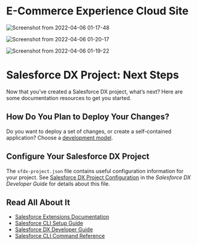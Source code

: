 # E-Commerce Experience Cloud Site

![Screenshot from 2022-04-06 01-17-48](https://user-images.githubusercontent.com/79991413/177425261-2ec4dd36-e79c-48a9-b371-4ad9ea8f1242.png)

![Screenshot from 2022-04-06 01-20-17](https://user-images.githubusercontent.com/79991413/177425344-99e9d7a4-db5c-48c3-88d0-b00a219e3582.png)

![Screenshot from 2022-04-06 01-19-22](https://user-images.githubusercontent.com/79991413/177425322-9cb595a4-8f03-4d3e-a5f5-aa3591eccace.png)

# Salesforce DX Project: Next Steps

Now that you’ve created a Salesforce DX project, what’s next? Here are some documentation resources to get you started.

## How Do You Plan to Deploy Your Changes?

Do you want to deploy a set of changes, or create a self-contained application? Choose a [development model](https://developer.salesforce.com/tools/vscode/en/user-guide/development-models).

## Configure Your Salesforce DX Project

The `sfdx-project.json` file contains useful configuration information for your project. See [Salesforce DX Project Configuration](https://developer.salesforce.com/docs/atlas.en-us.sfdx_dev.meta/sfdx_dev/sfdx_dev_ws_config.htm) in the _Salesforce DX Developer Guide_ for details about this file.

## Read All About It

- [Salesforce Extensions Documentation](https://developer.salesforce.com/tools/vscode/)
- [Salesforce CLI Setup Guide](https://developer.salesforce.com/docs/atlas.en-us.sfdx_setup.meta/sfdx_setup/sfdx_setup_intro.htm)
- [Salesforce DX Developer Guide](https://developer.salesforce.com/docs/atlas.en-us.sfdx_dev.meta/sfdx_dev/sfdx_dev_intro.htm)
- [Salesforce CLI Command Reference](https://developer.salesforce.com/docs/atlas.en-us.sfdx_cli_reference.meta/sfdx_cli_reference/cli_reference.htm)
